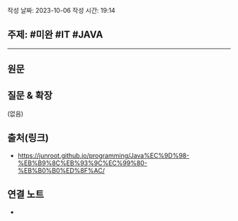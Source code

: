 

작성 날짜: 2023-10-06
작성 시간: 19:14

## 주제: #미완 #IT #JAVA 

----
## 원문


## 질문 & 확장

(없음)

## 출처(링크)
- https://junroot.github.io/programming/Java%EC%9D%98-%EB%B9%8C%EB%93%9C%EC%99%80-%EB%B0%B0%ED%8F%AC/

## 연결 노트
- 










